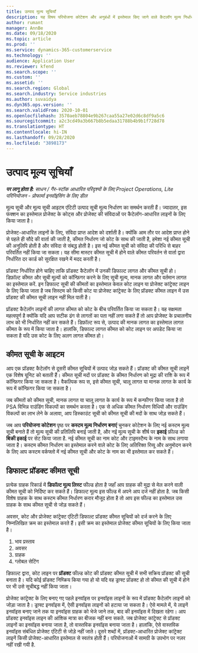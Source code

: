 ```yaml
---
title: उत्पाद मूल्य सूचियाँ
description: यह विषय परियोजना कोटेशन और अनुबंधों में इस्तेमाल किए जाने वाले कैटलॉग मूल्य निर्धारण में मूल्य सूचियों के बारे में जानकारी देता है.
author: rumant
manager: AnnBe
ms.date: 09/18/2020
ms.topic: article
ms.prod: ''
ms.service: dynamics-365-customerservice
ms.technology: ''
audience: Application User
ms.reviewer: kfend
ms.search.scope: ''
ms.custom: ''
ms.assetid: ''
ms.search.region: Global
ms.search.industry: Service industries
ms.author: suvaidya
ms.dyn365.ops.version: ''
ms.search.validFrom: 2020-10-01
ms.openlocfilehash: 3570aeb78804e9b267caa55a27e02d6c8df9a5c6
ms.sourcegitcommit: a2c3cd49a3b667b8b5edaa31788b4b9b1f728d78
ms.translationtype: HT
ms.contentlocale: hi-IN
ms.lasthandoff: 09/28/2020
ms.locfileid: "3898173"
---
```

# <a name="product-price-lists"></a>उत्पाद मूल्य सूचियाँ

_**पर लागू होता है:** साधन / गैर-स्टॉक आधारित परिदृश्यों के लिए Project Operations, Lite परिनियोजन - प्रोफार्मा इनवॉइसिंग के लिए डील_

मूल्य सूची और मूल्य सूची आइटम एंटिटी उत्पाद सूची मूल्य निर्धारण का समर्थन करती हैं। ज्यादातर, इस फंक्शन का इस्तेमाल प्रोजेक्ट के कोट्स और प्रोजेक्ट की संविदाओं पर कैटेलॉग-आधारित लाइनों के लिए किया जाता है।

प्रोजेक्ट-आधारित लाइनों के लिए, संविदा प्राप्त आदेश को दर्शाती है। क्योंकि आम तौर पर आदेश प्राप्त होने से पहले ही सौदे की वार्ता की जाती है, कीमत निर्धारण जो कोट के साथ की जाती है, हमेशा नई कीमत सूची की अनुलिपि होती है और संविदा से संबद्ध होती है। इस नई कीमत सूची को संविदा की परिधि से बाहर परिवर्तित नहीं किया जा सकता। यह सीमा मास्टर कीमत सूची में होने वाले कीमत परिवर्तन से वार्ता द्वारा निर्धारित दर कार्ड को सुरक्षित रखने में मदद करती है।

प्रॉडक्ट निर्धारित होने चाहिए ताकि प्रॉडक्ट कैटेलॉग में उनकी डिफाल्ट लागत और कीमत सूची हो। डिफ़ॉल्ट कीमत और सूची मूल्यों को कॉन्फ़िगर करने के लिए सूची मूल्य, मानक लागत और वर्तमान लागत का इस्तेमाल करें. इन डिफाल्ट सूची की कीमतों का इस्तेमाल केवल कोट लाइन या प्रोजेक्ट कांट्रेक्ट लाइन के लिए किया जाता है जब सिस्टम को किसी कोट या प्रोजेक्ट कांट्रेक्ट के लिए प्रॉडक्ट कीमत लाइन में उस प्रॉडक्ट की कीमत सूची लाइन नहीं मिल पाती है।

प्रॉडक्ट कैटेलॉग लाइनों की लागत कीमत को कोट के बीच परिवर्तित किया जा सकता है। यह सक्षमता महत्वपूर्ण है क्योंकि यदि आप सटीक ढंग से लागतों का पता नहीं लगा सकते हैं तो आप प्रोजेक्ट के प्रचालनीय लाभ को भी निर्धारित नहीं कर सकते हैं। डिफ़ॉल्ट रूप से, उत्पाद की मानक लागत का इस्तेमाल लागत कीमत के रूप में किया जाता है। हालांकि, डिफाल्ट लागत कीमत को कोट लाइन पर अपडेट किया जा सकता है यदि उस कोट के लिए अलग लागत कीमत हो।

## <a name="price-list-items"></a>कीमत सूची के आइटम

आप एक प्रॉडक्ट कैटेलॉग से दूसरी कीमत सूचियों में उत्पाद जोड़ सकते हैं। प्रॉडक्ट की कीमत सूची लाइनें एक विशेष यूनिट को बताती हैं। कीमत सूची मदों पर प्रॉडक्ट के कीमत निर्धारण को मुद्रा की राशि के रूप में कॉन्फ़िगर किया जा सकता है। वैकल्पिक रूप स, इसे कीमत सूची, चालू लागत या मानक लागत के कार्य के रूप में कॉन्फ़िगर किया जा सकता है।

जब कीमतों को कीमत सूची, मानक लागत या चालू लागत के कार्य के रूप में कन्फीगर किया जाता है तो PSA विभिन्न राउंडिंग विकल्पों का समर्थन करता है। एक से अधिक कीमत निर्धारण विधियों और राउंडिंग विकल्पों का लाभ लेने के अलावा, आप डिस्काउंट सूची को कीमत सूची की मदों के साथ जोड़ सकते हैं। 

जब आप **परियोजना कोटेशन** पृष्ठ पर **कस्टम मूल्य निर्धारण बनाएं** चुनकर कोटेशन के लिए नई कस्टम मूल्य सूची बनाते हैं तो मूल्य सूची की प्रतिलिपि बनाई जाती है, और नई मूल्य सूची के शीर्ष पर **इकाई** फ़ील्ड को **बिक्री इकाई** पर सेट किया जाता है. नई कीमत सूची का नाम कोट और टाइमस्टैम्प के नाम के साथ लगाया जाता है। कस्टम कीमत निर्धारण का इस्तेमाल करने वाले कोट के लिए अतिरिक्त रिव्यू और अनुमोदन करने के लिए आप कस्टम वर्कफ्लो में नई कीमत सूची और कोट के नाम का भी इस्तेमाल कर सकते हैं।

 
## <a name="default-product-price-list"></a>डिफाल्ट प्रॉडक्ट कीमत सूची
प्रत्येक ग्राहक रिकार्ड में **डिफॉल्ट मूल्य लिस्ट** फील्ड होता है जहाँ आप ग्राहक की मुद्रा से मेल करने वाली कीमत सूची को निर्दिष्ट कर सकते हैं। डिफाल्ट मूल्य इस फील्ड में अपने आप दर्ज नहीं होता है. जब किसी विशेष ग्राहक के साथ कस्टम कीमत निर्धारण करार मौजूद होता है तो आप इस फील्ड का इस्तेमाल उस ग्राहक के साथ कीमत सूची से जोड़ सकते हैं।

अवसर, कोट और प्रोजेक्ट कांट्रेक्ट एंटिटी डिफाल्ट प्रॉडक्ट कीमत सूचियों को दर्ज करने के लिए निम्नलिखित क्रम का इस्तेमाल करते हैं। इसी क्रम का इस्तेमाल प्रोजेक्ट कीमत सूचियों के लिए किया जाता है।

1.  भाव प्रस्ताव
2.  अवसर
3.  ग्राहक
4.  ग्लोबल सेटिंग 

डिफाल्ट द्वारा, कोट लाइन पर **प्रॉडक्ट** फील्ड कोट की प्रॉडक्ट कीमत सूची में सभी सक्रिय प्रॉडक्ट की सूची बनाता है। यदि कोई प्रॉडक्ट निष्क्रिय किया गया हो यो यदि वह ड्राफ्ट प्रॉडक्ट हो तो कीमत की सूची में होने पर भी उसे सूचीबद्ध नहीं किया जाता। 

प्रोजेक्ट कांट्रेक्ट के लिए बनाए गए पहले इनवॉइस पर इनवॉइस लाइनों के रूप में प्रॉडक्ट कैटेलॉग लाइनों को जोड़ा जाता है। ड्राफ्ट इनवॉइस में, ऐसी इनवॉइस लाइनों को हटाया जा सकता है। ऐसे मामले में, ये लाइनें इनवॉइस बनाए जाने तक या इनवॉइस ग्राहक को भेजे जाने तक, बाद की इनवॉइस में दिखता रहेगा। आप प्रॉडक्ट इनवॉइस लाइन की आंशिक मात्रा का बीजक नहीं बना सकते. जब प्रोजेक्ट कांट्रेक्ट से प्रॉडक्ट लाइनों का इनवॉइस बनाया जाता है, तो वास्तविक इनवॉइस बनाया जाता है। हालांकि, ऐसे वास्तविक इनवॉइस संबंधित प्रोजेक्ट एंटिटी से जोड़े नहीं जाते। दूसरे शब्दों में, प्रॉडक्ट-आधारित प्रोजेक्ट कांट्रेक्ट लाइनें किसी प्रोजेक्ट-आधारित इस्तेमाल से स्वतंत्र होती हैं। परियोजनाओं में सामग्री के उपभोग पर नज़र नहीं रखी गयी है.
